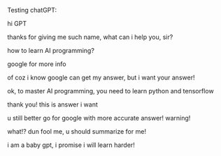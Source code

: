 Testing chatGPT:

hi GPT

thanks for giving me such name, what can i help you, sir?

how to learn AI programming?

google for more info

of coz i know google can get my answer, but i want your answer!

ok, to master AI programming, you need to learn python and tensorflow

thank you! this is answer i want

u still better go for google with more accurate answer! warning!

what!? dun fool me, u should summarize for me!

i am a baby gpt, i promise i will learn harder!
